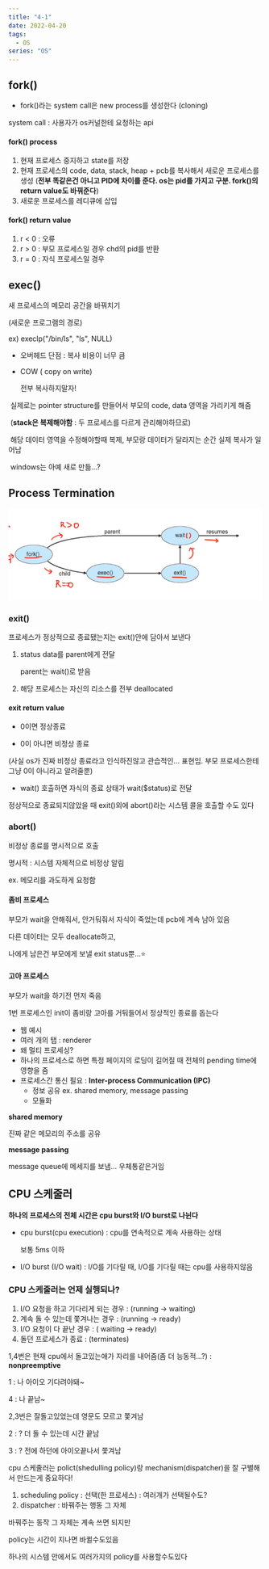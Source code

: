 ```yaml
---
title: "4-1"
date: 2022-04-20
tags:
  - OS
series: "OS"
---
```


## fork()

- fork()라는 system call은 new process를 생성한다 (cloning)

system call : 사용자가 os커널한테 요청하는 api

#### fork() process

1. 현재 프로세스 중지하고 state를 저장
2. 현재 프로세스의 code, data, stack, heap + pcb를 복사해서 새로운 프로세스를 생성 (**전부 똑같은건 아니고 PID에 차이를 준다. os는 pid를 가지고 구분. fork()의 return value도 바꿔준다**)
3. 새로운 프로세스를 레디큐에 삽입

#### fork() return value

1. r < 0 : 오류
2. r > 0 : 부모 프로세스일 경우 chd의 pid를 반환
3. r = 0 : 자식 프로세스일 경우

## exec()

새 프로세스의 메모리 공간을 바꿔치기

(새로운 프로그램의 경로)

ex) execlp("/bin/ls", "ls", NULL)

- 오버헤드 단점 : 복사 비용이 너무 큼

- COW ( copy on write)

  전부 복사하지말자!

​ 실제로는 pointer structure를 만들어서 부모의 code, data 영역을 가리키게 해줌

​ (**stack은 복제해야함** : 두 프로세스를 다르게 관리해야하므로)

​ 해당 데이터 영역을 수정해야할때 복제, 부모랑 데이터가 달라지는 순간 실제 복사가 일어남

​ windows는 아예 새로 만듦...?

## Process Termination

![](./create-terminate.png)

### exit()

프로세스가 정상적으로 종료됐는지는 exit()안에 담아서 보낸다

1. status data를 parent에게 전달

   parent는 wait()로 받음

2. 해당 프로세스는 자신의 리소스를 전부 deallocated

#### exit return value

- 0이면 정상종료

- 0이 아니면 비정상 종료

(사실 os가 진짜 비정상 종료라고 인식하진않고 관습적인... 표현임. 부모 프로세스한테 그냥 0이 아니라고 알려줄뿐)

- wait() 호출하면 자식의 종료 상태가 wait(\$status)로 전달

정상적으로 종료되지않았을 때 exit()외에 abort()라는 시스템 콜을 호출할 수도 있다

### abort()

비정상 종료를 명시적으로 호출

명시적 : 시스템 자체적으로 비정상 알림

ex. 메모리를 과도하게 요청함

#### 좀비 프로세스

부모가 wait을 안해줘서, 안거둬줘서 자식이 죽었는데 pcb에 계속 남아 있음

다른 데이터는 모두 deallocate하고,

나에게 남은건 부모에게 보낼 exit status뿐...⭐

#### 고아 프로세스

부모가 wait을 하기전 먼저 죽음

1번 프로세스인 init이 좀비랑 고아를 거둬들어서 정상적인 종료를 돕는다

- 웹 예시
- 여러 개의 탭 : renderer
- 왜 멀티 프로세싱?
- 하나의 프로세스로 하면 특정 페이지의 로딩이 길어질 때 전체의 pending time에 영향을 줌
- 프로세스간 통신 필요 : **Inter-process Communication (IPC)**
  - 정보 공유 ex. shared memory, message passing
  - 모듈화

**shared memory**

진짜 같은 메모리의 주소를 공유

**message passing**

message queue에 메세지를 보냄... 우체통같은거임

## CPU 스케줄러

**하나의 프로세스의 전체 시간은 cpu burst와 I/O burst로 나뉜다**

- cpu burst(cpu execution) : cpu를 연속적으로 계속 사용하는 상태

  보통 5ms 이하

- I/O burst (I/O wait) : I/O를 기다릴 때, I/O를 기다릴 때는 cpu를 사용하지않음

### CPU 스케줄러는 언제 실행되나?

1. I/O 요청을 하고 기다리게 되는 경우 : (running -> waiting)
2. 계속 돌 수 있는데 쫓겨나는 경우 : (running -> ready)
3. I/O 요청이 다 끝난 경우 : ( waiting -> ready)
4. 돌던 프로세스가 종료 : (terminates)

1,4번은 현재 cpu에서 돌고있는애가 자리를 내어줌(좀 더 능동적...?) : **nonpreemptive**

1 : 나 아이오 기다려야돼~

4 : 나 끝남~

2,3번은 잘돌고있었는데 영문도 모르고 쫓겨남

2 : ? 더 돌 수 있는데 시간 끝남

3 : ? 전에 하던에 아이오끝나서 쫓겨남

cpu 스케줄러는 polict(shedulling policy)랑 mechanism(dispatcher)을 잘 구별해서 만드는게 중요하다!

1. scheduling policy : 선택(한 프로세스) : 여러개가 선택될수도?
2. dispatcher : 바꿔주는 행동 그 자체

바꿔주는 동작 그 자체는 계속 쓰면 되지만

policy는 시간이 지나면 바뀔수도있음

하나의 시스템 안에서도 여러가지의 policy를 사용할수도있다
